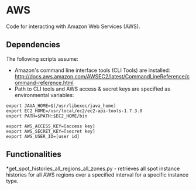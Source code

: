 # AWS
Code for interacting with Amazon Web Services (AWS). 

## Dependencies
The following scripts assume:
* Amazon's command line interface tools (CLI Tools) are installed: http://docs.aws.amazon.com/AWSEC2/latest/CommandLineReference/command-reference.html
* Path to CLI tools and AWS access & secret keys are specified as environmental variables: 

```
export JAVA_HOME=$(/usr/libexec/java_home)
export EC2_HOME=/usr/local/ec2/ec2-api-tools-1.7.3.0
export PATH=$PATH:$EC2_HOME/bin

export AWS_ACCESS_KEY=[access key]
export AWS_SECRET_KEY=[secret key]
export AWS_USER_ID=[user id]
```
## Functionalities
*get_spot_histories_all_regions_all_zones.py - retrieves all spot instance histories for all AWS regions over a specified interval for a specific instance type.
